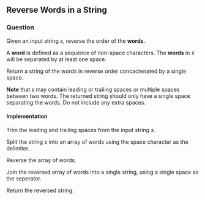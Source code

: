## Reverse Words in a String 

### Question 

Given an input string *s*, reverse the order of the **words**.

A **word** is defined as a sequence of non-space characters. The **words** in *s* will be separated by at least one space.

Return a string of the words in reverse order concactenated by a single space.

**Note** that *s* may contain leading or trailing spaces or multiple spaces between two words. The returned string should only have a single space separating the words. Do not include any extra spaces.

#### Implementation 

Trim the leading and trailing spaces from the input string *s*.

Split the string *s* into an array of words using the space character as the delimiter.

Reverse the array of words.

Join the reversed array of words into a single string, using a single space as the seperator.

Return the reversed string.
